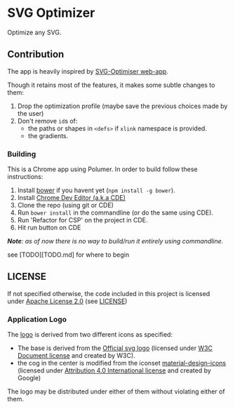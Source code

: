 # SVG Optimizer

Optimize any SVG.

## Contribution

The app is heavily inspired by [SVG-Optimiser web-app][original-app]. 

Though it retains most of the features, it makes some subtle changes to them:

1. Drop the optimization profile (maybe save the previous choices made by the user)
2. Don't remove `id`s of:
	* the paths or shapes in `<defs>` if `xlink` namespace is provided.
	* the gradients.

### Building

This is a Chrome app using Polumer. In order to build follow these instructions:

1. Install [bower][bower] if you havent yet (`npm install -g bower`).
2. Install [Chrome Dev Editor (a.k.a CDE)][cde]
3. Clone the repo (using git or CDE)
4. Run `bower install` in the commandline (or do the same using CDE).
5. Run 'Refactor for CSP' on the project in CDE.
6. Hit run button on CDE

_**Note**: as of now there is no way to build/run it entirely using commandline._

see [TODO][TODO.md] for where to begin

## LICENSE

If not specified otherwise, the code included in this project is licensed under [Apache License 2.0][license] (see [LICENSE][license-file])

### Application Logo

The [logo][logo] is derived from two different icons as specified:

* The base is derived from the [Official svg logo][svg-logo] (licensed under [W3C Document license][w3c-dl] and created by W3C).
* the cog in the center is modified from the iconset [material-design-icons][mdi] (licensed under [Attribution 4.0 International license][cc-by] and created by Google)

The logo may be distributed under either of them without violating either of them.

[original-app]:https://github.com/petercollingridge/SVG-Optimiser
[bower]:http://bower.io/
[cde]:https://chrome.google.com/webstore/detail/chrome-dev-editor-develop/pnoffddplpippgcfjdhbmhkofpnaalpg?utm_source=chrome-ntp-launcher
[license]:https://www.apache.org/licenses/LICENSE-2.0.html
[license-file]:LICENSE
[logo]:assests/icon.svg
[svg-logo]:http://en.wikipedia.org/wiki/File:SVG_logo.svg
[w3c-dl]:http://www.w3.org/Consortium/Legal/2002/copyright-documents-20021231
[mdi]:http://google.github.io/material-design-icons/
[cc-by]:http://creativecommons.org/licenses/by/4.0/

